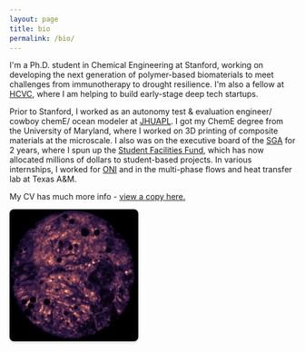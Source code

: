 ```yaml
---
layout: page
title: bio
permalink: /bio/
---
```

I'm a Ph.D. student in Chemical Engineering at Stanford, working on developing the next generation of polymer-based biomaterials to meet challenges from immunotherapy to drought resilience. I'm also a fellow at [HCVC](https://hcvc.co), where I am helping to build early-stage deep tech startups.

Prior to Stanford, I worked as an autonomy test & evaluation engineer/ cowboy chemE/ ocean modeler at [JHUAPL](https://jhuapl.edu). I got my ChemE degree from the University of Maryland, where I worked on 3D printing of composite materials at the microscale. I also was on the executive board of the [SGA](https://umdsga.com) for 2 years, where I spun up the [Student Facilities Fund](https://studentfacilitiesfund.umd.edu/), which has now allocated millions of dollars to student-based projects. In various internships, I worked for [ONI](https://www.oni.navy.mil) and in the multi-phase flows and heat transfer lab at Texas A&M.

My CV has much more info - [view a copy here.](assets/2025_Eckman_CV.pdf)

<div class="gallery">
  <a href="/assets/cool-pic-exp.png" data-lightbox="pnp-gel" data-title="PNP cool image">
    <img src="/assets/cool-pic-exp.png" alt="PNP gel with cells">
  </a>
</div>

<style>
.gallery {
  display: grid;
  grid-template-columns: repeat(auto-fit, minmax(200px, 1fr));
  gap: 10px;
  margin-top: 1em;
}
.gallery img {
  width: 45%;
  border-radius: 8px;
  box-shadow: 0 2px 4px rgba(0,0,0,0.15);
  transition: transform 0.2s;
}
.gallery img:hover {
  transform: scale(1.08);
}
</style>
